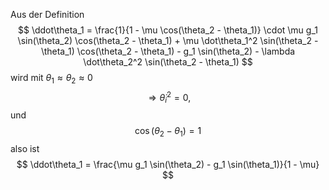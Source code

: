 Aus der Definition
$$ \ddot\theta_1 = \frac{1}{1 - \mu \cos(\theta_2 - \theta_1)} \cdot \mu g_1 \sin(\theta_2) \cos(\theta_2 - \theta_1) + \mu \dot\theta_1^2 \sin(\theta_2 - \theta_1) \cos(\theta_2 - \theta_1) - g_1 \sin(\theta_2) - \lambda \dot\theta_2^2 \sin(\theta_2 - \theta_1) $$
wird mit $\theta_1 \approx \theta_2 \approx 0$
$$ \Rightarrow \dot\theta_i^2 = 0, $$
und
$$ \cos(\theta_2 - \theta_1) = 1 $$
also ist
$$ \ddot\theta_1 = \frac{\mu g_1 \sin(\theta_2) - g_1 \sin(\theta_1)}{1 - \mu} $$
